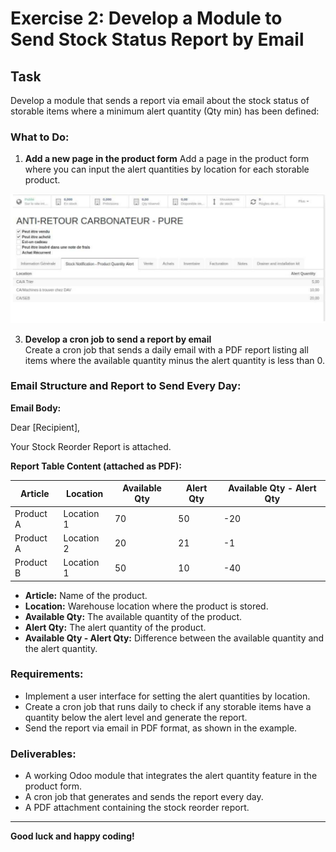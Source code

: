 # Exercise 2: Develop a Module to Send Stock Status Report by Email

## Task
Develop a module that sends a report via email about the stock status of storable items where a minimum alert quantity (Qty min) has been defined:

### What to Do:

1. **Add a new page in the product form** 
   Add a page in the product form where you can input the alert quantities by location for each storable product.
   
![Product Form](images/Description.png)



3. **Develop a cron job to send a report by email**  
   Create a cron job that sends a daily email with a PDF report listing all items where the available quantity minus the alert quantity is less than 0.
   
### Email Structure and Report to Send Every Day:

**Email Body:**
  
  Dear [Recipient],

Your Stock Reorder Report is attached.


**Report Table Content (attached as PDF):**

| Article | Location | Available Qty | Alert Qty | Available Qty - Alert Qty |
|---------|----------|---------------|-----------|---------------------------|
| Product A | Location 1 | 70 | 50 | -20 |
| Product A | Location 2 | 20 | 21 | -1 |
| Product B | Location 1 | 50 | 10 | -40 |

- **Article:** Name of the product.
- **Location:** Warehouse location where the product is stored.
- **Available Qty:** The available quantity of the product.
- **Alert Qty:** The alert quantity of the product.
- **Available Qty - Alert Qty:** Difference between the available quantity and the alert quantity.

### Requirements:
- Implement a user interface for setting the alert quantities by location.
- Create a cron job that runs daily to check if any storable items have a quantity below the alert level and generate the report.
- Send the report via email in PDF format, as shown in the example.

### Deliverables:
- A working Odoo module that integrates the alert quantity feature in the product form.
- A cron job that generates and sends the report every day.
- A PDF attachment containing the stock reorder report.

---

**Good luck and happy coding!**

